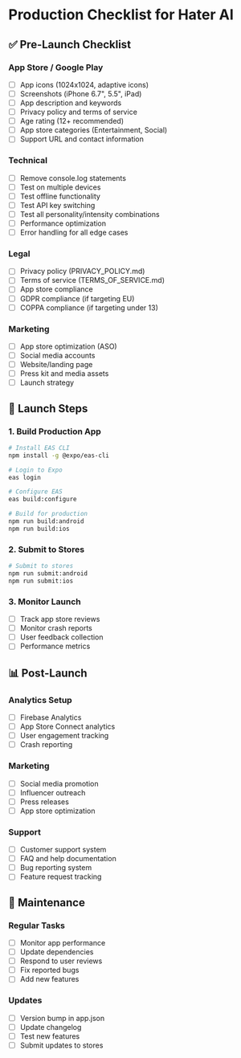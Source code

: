 # Production Checklist for Hater AI

## ✅ Pre-Launch Checklist

### App Store / Google Play
- [ ] App icons (1024x1024, adaptive icons)
- [ ] Screenshots (iPhone 6.7", 5.5", iPad)
- [ ] App description and keywords
- [ ] Privacy policy and terms of service
- [ ] Age rating (12+ recommended)
- [ ] App store categories (Entertainment, Social)
- [ ] Support URL and contact information

### Technical
- [ ] Remove console.log statements
- [ ] Test on multiple devices
- [ ] Test offline functionality
- [ ] Test API key switching
- [ ] Test all personality/intensity combinations
- [ ] Performance optimization
- [ ] Error handling for all edge cases

### Legal
- [ ] Privacy policy (PRIVACY_POLICY.md)
- [ ] Terms of service (TERMS_OF_SERVICE.md)
- [ ] App store compliance
- [ ] GDPR compliance (if targeting EU)
- [ ] COPPA compliance (if targeting under 13)

### Marketing
- [ ] App store optimization (ASO)
- [ ] Social media accounts
- [ ] Website/landing page
- [ ] Press kit and media assets
- [ ] Launch strategy

## 🚀 Launch Steps

### 1. Build Production App
```bash
# Install EAS CLI
npm install -g @expo/eas-cli

# Login to Expo
eas login

# Configure EAS
eas build:configure

# Build for production
npm run build:android
npm run build:ios
```

### 2. Submit to Stores
```bash
# Submit to stores
npm run submit:android
npm run submit:ios
```

### 3. Monitor Launch
- [ ] Track app store reviews
- [ ] Monitor crash reports
- [ ] User feedback collection
- [ ] Performance metrics

## 📊 Post-Launch

### Analytics Setup
- [ ] Firebase Analytics
- [ ] App Store Connect analytics
- [ ] User engagement tracking
- [ ] Crash reporting

### Marketing
- [ ] Social media promotion
- [ ] Influencer outreach
- [ ] Press releases
- [ ] App store optimization

### Support
- [ ] Customer support system
- [ ] FAQ and help documentation
- [ ] Bug reporting system
- [ ] Feature request tracking

## 🔧 Maintenance

### Regular Tasks
- [ ] Monitor app performance
- [ ] Update dependencies
- [ ] Respond to user reviews
- [ ] Fix reported bugs
- [ ] Add new features

### Updates
- [ ] Version bump in app.json
- [ ] Update changelog
- [ ] Test new features
- [ ] Submit updates to stores 